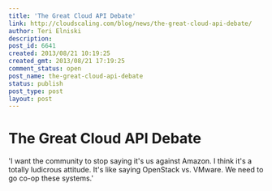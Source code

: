 ```yaml
---
title: 'The Great Cloud API Debate'
link: http://cloudscaling.com/blog/news/the-great-cloud-api-debate/
author: Teri Elniski
description: 
post_id: 6641
created: 2013/08/21 10:19:25
created_gmt: 2013/08/21 17:19:25
comment_status: open
post_name: the-great-cloud-api-debate
status: publish
post_type: post
layout: post
---
```


# The Great Cloud API Debate

'I want the community to stop saying it's us against Amazon. I think it's a totally ludicrous attitude. It's like saying OpenStack vs. VMware. We need to go co-op these systems.'